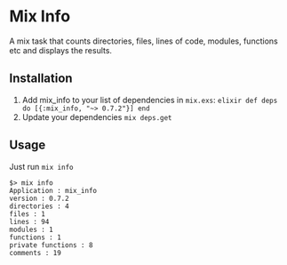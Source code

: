 # Mix Info

A mix task that counts directories, files, lines of code, modules, functions etc and displays the results.

## Installation

  1. Add mix_info to your list of dependencies in `mix.exs`:
    ```elixir
    def deps do
      [{:mix_info, "~> 0.7.2"}]
    end
    ```
  2. Update your dependencies
    ```
    mix deps.get
    ```

## Usage

Just run `mix info`

```
$> mix info
Application : mix_info
version : 0.7.2
directories : 4
files : 1
lines : 94
modules : 1
functions : 1
private functions : 8
comments : 19
```
